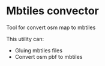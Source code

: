 # Mbtiles convector

Tool for convert osm map to mbtiles

This utility can:
- Gluing mbtiles files
- Convert osm pbf to mbtiles

